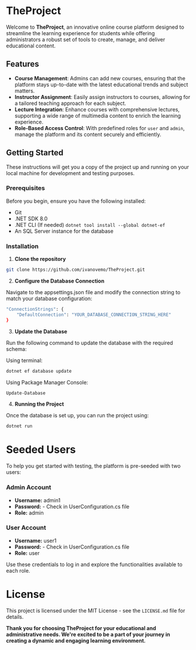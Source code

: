 # TheProject

Welcome to **TheProject**, an innovative online course platform designed to streamline the learning experience for students while offering administrators a robust set of tools to create, manage, and deliver educational content.

## Features

- **Course Management**: Admins can add new courses, ensuring that the platform stays up-to-date with the latest educational trends and subject matters.
- **Instructor Assignment**: Easily assign instructors to courses, allowing for a tailored teaching approach for each subject.
- **Lecture Integration**: Enhance courses with comprehensive lectures, supporting a wide range of multimedia content to enrich the learning experience.
- **Role-Based Access Control**: With predefined roles for `user` and `admin`, manage the platform and its content securely and efficiently.

## Getting Started

These instructions will get you a copy of the project up and running on your local machine for development and testing purposes.

### Prerequisites

Before you begin, ensure you have the following installed:
- Git
- .NET SDK 8.0
- .NET CLI (If needed) ```dotnet tool install --global dotnet-ef ```
- An SQL Server instance for the database

### Installation

1. **Clone the repository**

```bash
git clone https://github.com/ivanovemo/TheProject.git
```

2. **Configure the Database Connection**

Navigate to the appsettings.json file and modify the connection string to match your database configuration:

```bash
"ConnectionStrings": {
    "DefaultConnection": "YOUR_DATABASE_CONNECTION_STRING_HERE"
}
```

3. **Update the Database**

Run the following command to update the database with the required schema:

Using terminal:
```bash
dotnet ef database update
```

Using Package Manager Console:
```bash
Update-Database
```

4. **Running the Project**

Once the database is set up, you can run the project using:

```bash
dotnet run
```

# Seeded Users

To help you get started with testing, the platform is pre-seeded with two users:

### Admin Account
- **Username:** admin1
- **Password:** - Check in UserConfiguration.cs file
- **Role:** admin

### User Account
- **Username:** user1
- **Password:** - Check in UserConfiguration.cs file
- **Role:** user

Use these credentials to log in and explore the functionalities available to each role.

# License

This project is licensed under the MIT License - see the `LICENSE.md` file for details.

**Thank you for choosing TheProject for your educational and administrative needs. We're excited to be a part of your journey in creating a dynamic and engaging learning environment.**
